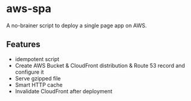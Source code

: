 # aws-spa

A no-brainer script to deploy a single page app on AWS.

## Features

- idempotent script
- Create AWS Bucket & CloudFront distribution & Route 53 record and configure it
- Serve gzipped file
- Smart HTTP cache
- Invalidate CloudFront after deployment
